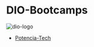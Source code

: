 # DIO-Bootcamps

![dio-logo](https://hermes.digitalinnovation.one/assets/diome/logo.svg)

 - [Potencia-Tech](./potencia-tech-java-beginners)

